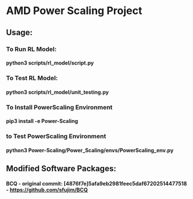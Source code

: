 # AMD Power Scaling Project

## Usage:
### To Run RL Model:
#### python3 scripts/rl_model/script.py

### To Test RL Model:
#### python3 scripts/rl_model/unit_testing.py

### To Install PowerScaling Environment
#### pip3 install -e Power-Scaling

### to Test PowerScaling Environment
#### python3 Power-Scaling/Power_Scaling/envs/PowerScaling_env.py

## Modified Software Packages:
#### BCQ - original commit: [4876f7e]5afa9eb2981feec5daf67202514477518 - https://github.com/sfujim/BCQ
